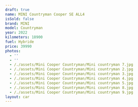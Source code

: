 ```yaml
---
draft: true
name: MINI Countryman Cooper SE ALL4
isSold: false
brand: MINI
model: Countryman
year: 2022
kilometers: 18900
fuel: Hybride
price: 39990
photos:
  - ''
  - ''
  - /./assets/Mini Cooper Countryman/Mini countryman 7.jpg
  - /./assets/Mini Cooper Countryman/Mini countryman 2.jpg
  - /./assets/Mini Cooper Countryman/Mini countryman 3.jpg
  - /./assets/Mini Cooper Countryman/Mini countryman 4.jpg
  - /./assets/Mini Cooper Countryman/Mini countryman 5.jpg
  - /./assets/Mini Cooper Countryman/Mini countryman 8.jpg
  - /./assets/Mini Cooper Countryman/Mini countryman 9.jpg
layout: car
---
```


